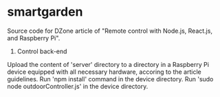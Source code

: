 # smartgarden
Source code for DZone article of "Remote control with Node.js, React.js, and Raspberry Pi".

1. Control back-end
   
Upload the content of 'server' directory to a directory in a Raspberry Pi device equipped with all necessary hardware, accoring to the article guidelines.
Run 'npm install' command in the device directory.
Run 'sudo node outdoorController.js' in the device directory.

